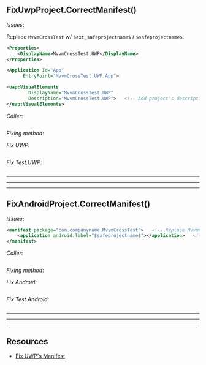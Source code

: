 ## FixUwpProject.CorrectManifest()

*Issues*:

Replace `MvvmCrossTest` w/ `$ext_safeprojectname$` / `$safeprojectname$`.

```xml
<Properties>
    <DisplayName>MvvmCrossTest.UWP</DisplayName>
</Properties>

<Application Id="App"
      EntryPoint="MvvmCrossTest.UWP.App">

<uap:VisualElements
        DisplayName="MvvmCrossTest.UWP"
        Description="MvvmCrossTest.UWP">   <!-- Add project's description -->
</uap:VisualElements>              
```

*Caller*:

```cs --region "Fix UWP" --source-file .\..\..\..\MvvmCross.Template\Program.cs --project .\..\..\..\MvvmCross.Template\MvvmCross.Template.csproj
```

*Fixing method*:

*Fix UWP*:

```cs --region "Fix UWP Manifest" --source-file .\..\..\..\MvvmCross.Template\FixUwpProject.cs --project .\..\..\..\MvvmCross.Template\MvvmCross.Template.csproj
```

*Fix Test.UWP*:

```cs --region "Fix Test.UWP Manifest" --source-file .\..\..\..\MvvmCross.Template\FixUwpProject.cs --project .\..\..\..\MvvmCross.Template\MvvmCross.Template.csproj
```



___
___
___



## FixAndroidProject.CorrectManifest()

*Issues*:

```xml
<manifest package="com.companyname.MvvmCrossTest">   <!-- Replace MvvmCrossTest -->
	<application android:label="$safeprojectname$"></application>   <!-- Replace $safeprojectname$ w/ $ext_safeprojectname$ -->
</manifest>
```

*Caller*:

```cs --region "Fix Android" --source-file .\..\..\..\MvvmCross.Template\Program.cs --project .\..\..\..\MvvmCross.Template\MvvmCross.Template.csproj
```

*Fixing method*:

*Fix Android*:

```cs --region "Fix Android Manifest" --source-file .\..\..\..\MvvmCross.Template\FixAndroidProject.cs --project .\..\..\..\MvvmCross.Template\MvvmCross.Template.csproj
```

*Fix Test.Android*:

```cs --region "Fix Test.Android Manifest" --source-file .\..\..\..\MvvmCross.Template\FixAndroidProject.cs --project .\..\..\..\MvvmCross.Template\MvvmCross.Template.csproj
```


___
___
___



## Resources

* [Fix UWP's Manifest][1]














[1]: https://dev.azure.com/prosocode/VS/_git/MvxTemplate?path=%2FMvvmCross.Template%2FFixUwpProject.cs&version=GBdev "Fix UWP's manifest - Azure DevOps"